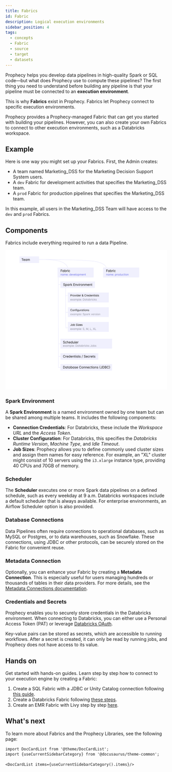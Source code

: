 ```yaml
---
title: Fabrics
id: Fabric
description: Logical execution environments
sidebar_position: 4
tags:
  - concepts
  - Fabric
  - source
  - target
  - datasets
---
```


Prophecy helps you develop data pipelines in high-quality Spark or SQL code—but what does Prophecy use to compute these pipelines? The first thing you need to understand before building any pipeline is that your pipeline must be connected to an **execution environment**.

This is why **Fabrics** exist in Prophecy. Fabrics let Prophecy connect to specific execution environments.

Prophecy provides a Prophecy-managed Fabric that can get you started with building your pipelines. However, you can also create your own Fabrics to connect to other execution environments, such as a Databricks workspace.

## Example

Here is one way you might set up your Fabrics. First, the Admin creates:

- A team named Marketing_DSS for the Marketing Decision Support System users.
- A `dev` Fabric for development activities that specifies the Marketing_DSS team.
- A `prod` Fabric for production pipelines that specifies the Marketing_DSS team.

In this example, all users in the Marketing_DSS Team will have access to the `dev` and `prod` Fabrics.

## Components

Fabrics include everything required to run a data Pipeline.

![Data Pipeline](img/fabric.png)

### Spark Environment

A **Spark Environment** is a named environment owned by one team but can be shared among multiple teams. It includes the following components:

- **Connection Credentials**: For Databricks, these include the _Workspace URL_ and the _Access Token_.
- **Cluster Configuration**: For Databricks, this specifies the _Databricks Runtime Version_, _Machine Type_, and _Idle Timeout_.
- **Job Sizes**: Prophecy allows you to define commonly used cluster sizes and assign them names for easy reference. For example, an "XL" cluster might consist of 10 servers using the `i3.xlarge` instance type, providing 40 CPUs and 70GB of memory.

### Scheduler

The **Scheduler** executes one or more Spark data pipelines on a defined schedule, such as every weekday at 9 a.m. Databricks workspaces include a default scheduler that is always available. For enterprise environments, an Airflow Scheduler option is also provided.

### Database Connections

Data Pipelines often require connections to operational databases, such as MySQL or Postgres, or to data warehouses, such as Snowflake. These connections, using JDBC or other protocols, can be securely stored on the Fabric for convenient reuse.

### Metadata Connection

Optionally, you can enhance your Fabric by creating a **Metadata Connection**. This is especially useful for users managing hundreds or thousands of tables in their data providers. For more details, see the [Metadata Connections documentation](/docs/concepts/fabrics/metadata-connections.md).

### Credentials and Secrets

Prophecy enables you to securely store credentials in the Databricks environment. When connecting to Databricks, you can either use a Personal Access Token (PAT) or leverage [Databricks OAuth](/docs/architecture/self-hosted/authentication/databricks-oauth.md).

Key-value pairs can be stored as secrets, which are accessible to running workflows. After a secret is created, it can only be read by running jobs, and Prophecy does not have access to its value.

## Hands on

Get started with hands-on guides. Learn step by step how to connect to your execution engine by creating a Fabric:

1. Create a SQL Fabric with a JDBC or Unity Catalog connection following [this guide](/docs/getting-started/getting-started-with-low-code-sql.md#23-setup-prophecys-Fabric).
2. Create a Databricks Fabric following [these steps](/docs/Spark/fabrics/databricks/databricks.md).
3. Create an EMR Fabric with Livy step by step [here](/docs/Spark/fabrics/emr.mdx).

## What's next

To learn more about Fabrics and the Prophecy Libraries, see the following page:

```mdx-code-block
import DocCardList from '@theme/DocCardList';
import {useCurrentSidebarCategory} from '@docusaurus/theme-common';

<DocCardList items={useCurrentSidebarCategory().items}/>
```

